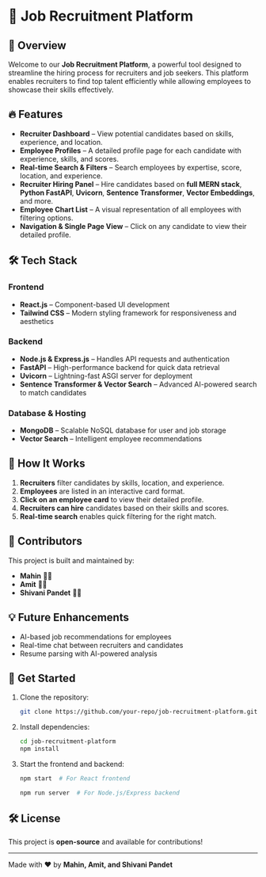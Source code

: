 # 🚀 Job Recruitment Platform

## 📌 Overview
Welcome to our **Job Recruitment Platform**, a powerful tool designed to streamline the hiring process for recruiters and job seekers. This platform enables recruiters to find top talent efficiently while allowing employees to showcase their skills effectively.

## 🔥 Features
- **Recruiter Dashboard** – View potential candidates based on skills, experience, and location.
- **Employee Profiles** – A detailed profile page for each candidate with experience, skills, and scores.
- **Real-time Search & Filters** – Search employees by expertise, score, location, and experience.
- **Recruiter Hiring Panel** – Hire candidates based on **full MERN stack**, **Python FastAPI**, **Uvicorn**, **Sentence Transformer**, **Vector Embeddings**, and more.
- **Employee Chart List** – A visual representation of all employees with filtering options.
- **Navigation & Single Page View** – Click on any candidate to view their detailed profile.

## 🛠️ Tech Stack
### **Frontend**
- **React.js** – Component-based UI development
- **Tailwind CSS** – Modern styling framework for responsiveness and aesthetics

### **Backend**
- **Node.js & Express.js** – Handles API requests and authentication
- **FastAPI** – High-performance backend for quick data retrieval
- **Uvicorn** – Lightning-fast ASGI server for deployment
- **Sentence Transformer & Vector Search** – Advanced AI-powered search to match candidates

### **Database & Hosting**
- **MongoDB** – Scalable NoSQL database for user and job storage
- **Vector Search** – Intelligent employee recommendations

## 🎯 How It Works
1. **Recruiters** filter candidates by skills, location, and experience.
2. **Employees** are listed in an interactive card format.
3. **Click on an employee card** to view their detailed profile.
4. **Recruiters can hire** candidates based on their skills and scores.
5. **Real-time search** enables quick filtering for the right match.

## 👥 Contributors
This project is built and maintained by:
- **Mahin** 🧑‍💻
- **Amit** 🧑‍💻
- **Shivani Pandet** 👩‍💻

## 💡 Future Enhancements
- AI-based job recommendations for employees
- Real-time chat between recruiters and candidates
- Resume parsing with AI-powered analysis

## 🚀 Get Started
1. Clone the repository:
   ```sh
   git clone https://github.com/your-repo/job-recruitment-platform.git
   ```
2. Install dependencies:
   ```sh
   cd job-recruitment-platform
   npm install
   ```
3. Start the frontend and backend:
   ```sh
   npm start  # For React frontend
   ```
   ```sh
   npm run server  # For Node.js/Express backend
   ```

## 🛠️ License
This project is **open-source** and available for contributions!

---
Made with ❤️ by **Mahin, Amit, and Shivani Pandet**

